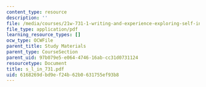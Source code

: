 ```yaml
---
content_type: resource
description: ''
file: /media/courses/21w-731-1-writing-and-experience-exploring-self-in-society-spring-2004/6168269dbd9ef24b62b0631755ef93b8_s_l_in_731.pdf
file_type: application/pdf
learning_resource_types: []
ocw_type: OCWFile
parent_title: Study Materials
parent_type: CourseSection
parent_uid: 97b079e5-e064-4746-16ab-cc31d0731124
resourcetype: Document
title: s_l_in_731.pdf
uid: 6168269d-bd9e-f24b-62b0-631755ef93b8
---
```

